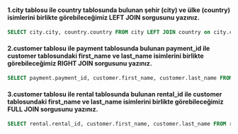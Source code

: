 #### 1.city tablosu ile country tablosunda bulunan şehir (city) ve ülke (country) isimlerini birlikte görebileceğimiz LEFT JOIN sorgusunu yazınız.
```sql 
SELECT city.city, country.country FROM city LEFT JOIN country on city.country_id = country.country_id
``` 

#### 2.customer tablosu ile payment tablosunda bulunan payment_id ile customer tablosundaki first_name ve last_name isimlerini birlikte görebileceğimiz RIGHT JOIN sorgusunu yazınız.
```sql 
SELECT payment.payment_id, customer.first_name, customer.last_name FROM customer RIGHT JOIN payment on customer.customer_id = payment.customer_id;
``` 

#### 3.customer tablosu ile rental tablosunda bulunan rental_id ile customer tablosundaki first_name ve last_name isimlerini birlikte görebileceğimiz FULL JOIN sorgusunu yazınız.
```sql 
SELECT rental.rental_id, customer.first_name, customer.last_name FROM rental FULL JOIN customer on rental.customer_id = customer.customer_id
``` 


